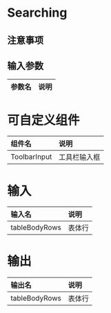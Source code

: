 # Searching

## 注意事项

## 输入参数
| 参数名 | 说明 |
| :----- | :--- |

# 可自定义组件
| 组件名       | 说明         |
| :----------- | :----------- |
| ToolbarInput | 工具栏输入框 |

# 输入
| 输入名        | 说明   |
| :------------ | :----- |
| tableBodyRows | 表体行 |

# 输出
| 输出名        | 说明   |
| :------------ | :----- |
| tableBodyRows | 表体行 |